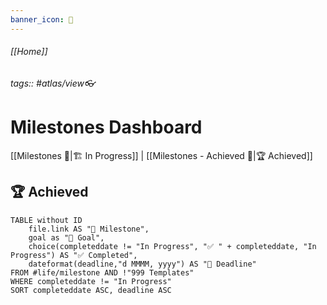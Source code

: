 ```yaml
---
banner_icon: 🏁
---
```

###### [[Home]]
###### tags:: #atlas/view👓 
# Milestones Dashboard
[[Milestones 🏁|🏗️ In Progress]] | [[Milestones - Achieved 🏁|🏆 Achieved]] 
## 🏆 Achieved
```dataview
TABLE without ID
	file.link AS "🏁 Milestone",
	goal as "🎯 Goal",
	choice(completeddate != "In Progress", "✅ " + completeddate, "In Progress") AS "✅ Completed",
	dateformat(deadline,"d MMMM, yyyy") AS "📅 Deadline"
FROM #life/milestone AND !"999 Templates"
WHERE completeddate != "In Progress"
SORT completeddate ASC, deadline ASC
```